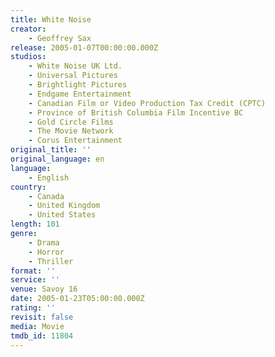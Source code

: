 ```yaml
---
title: White Noise
creator:
    - Geoffrey Sax
release: 2005-01-07T00:00:00.000Z
studios:
    - White Noise UK Ltd.
    - Universal Pictures
    - Brightlight Pictures
    - Endgame Entertainment
    - Canadian Film or Video Production Tax Credit (CPTC)
    - Province of British Columbia Film Incentive BC
    - Gold Circle Films
    - The Movie Network
    - Corus Entertainment
original_title: ''
original_language: en
language:
    - English
country:
    - Canada
    - United Kingdom
    - United States
length: 101
genre:
    - Drama
    - Horror
    - Thriller
format: ''
service: ''
venue: Savoy 16
date: 2005-01-23T05:00:00.000Z
rating: ''
revisit: false
media: Movie
tmdb_id: 11804
---
```



